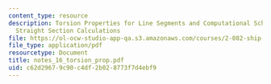 ```yaml
---
content_type: resource
description: Torsion Properties for Line Segments and Computational Scheme for Piecewise
  Straight Section Calculations
file: https://ol-ocw-studio-app-qa.s3.amazonaws.com/courses/2-082-ship-structural-analysis-design-13-122-spring-2003/c62d29679c90c4df2b028773f7d4ebf9_notes_16_torsion_prop.pdf
file_type: application/pdf
resourcetype: Document
title: notes_16_torsion_prop.pdf
uid: c62d2967-9c90-c4df-2b02-8773f7d4ebf9
---
```

